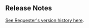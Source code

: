 ## Release Notes

[See Requester's version history here](https://github.com/kylebebak/Requester/blob/master/messages/release_notes.md).
